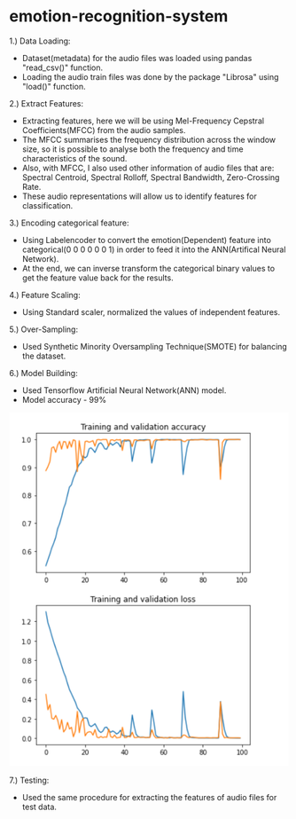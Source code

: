 # emotion-recognition-system
1.) Data Loading:
* Dataset(metadata) for the audio files was loaded using pandas "read_csv()" function.
* Loading the audio train files was done by the package "Librosa" using "load()" function.

2.) Extract Features:
* Extracting features, here we will be using Mel-Frequency Cepstral Coefficients(MFCC) from the audio samples. 
* The MFCC summarises the frequency distribution across the window size, so it is possible to analyse both the frequency and time characteristics of the sound. 
* Also, with MFCC, I also used other information of audio files that are: Spectral Centroid, Spectral Rolloff, Spectral Bandwidth, Zero-Crossing Rate.
* These audio representations will allow us to identify features for classification.

3.) Encoding categorical feature:
* Using Labelencoder to convert the emotion(Dependent) feature into categorical(0 0 0 0 0 0 1) in order to feed it into the ANN(Artifical Neural Network).
* At the end, we can inverse transform the categorical binary values to get the feature value back for the results.

4.) Feature Scaling:
* Using Standard scaler, normalized the values of independent features.

5.) Over-Sampling:
* Used Synthetic Minority Oversampling Technique(SMOTE) for balancing the dataset.

6.) Model Building:
* Used Tensorflow Artificial Neural Network(ANN) model.
* Model accuracy - 99%

<img src="https://github.com/bhatt-priyadutt/priyadutt-portfolio/blob/main/images/emotion.png" />

7.) Testing:
* Used the same procedure for extracting the features of audio files for test data.

